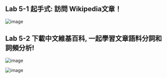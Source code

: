 ## Lab 5-1 起手式: 訪問 Wikipedia文章！
![image](https://github.com/MinChunXie/WorkM/assets/100060507/d0b07978-1e00-4557-96d2-1b3f49b101c6)

## Lab 5-2 下載中文維基百科, 一起學習文章語料分詞和詞頻分析!

![image](https://github.com/MinChunXie/WorkM/assets/100060507/4ff46375-0fe1-4531-82b8-a6dfa5b6bd80)

![image](https://github.com/MinChunXie/WorkM/assets/100060507/b51b7198-73e5-4289-82cf-e41e07ff0a14)



